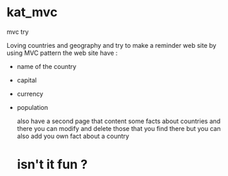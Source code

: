 # kat_mvc

mvc try 

Loving countries and geography and try to make a reminder web site by using MVC pattern 
the web site have : 
- name of the country
- capital
- currency
- population

  also have a second page that content some facts about countries and there you can modify and delete those that you find there but you can also add you own fact about a country

   # isn't it fun ?
